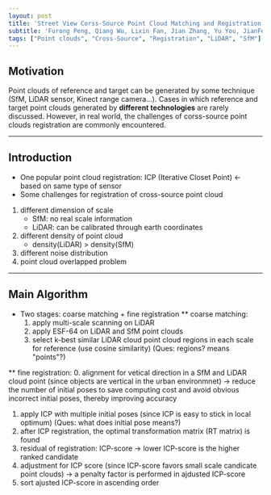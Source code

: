 ```yaml
---
layout: post
title: 'Street View Corss-Source Point Cloud Matching and Registration'
subtitle: 'Furong Peng, Qiang Wu, Lixin Fan, Jian Zhang, Yu You, JianFeng Lu, Jing-Yu Yang'
tags: ["Point clouds", "Cross-Source", "Registration", "LiDAR", "SfM"]
---
```


## Motivation <br>
Point clouds of reference and target can be generated by some technique (SfM, LiDAR sensor, Kinect range camera...). Cases in which reference and target point clouds generated by **different technologies** are rarely discussed. However, in real world, the challenges of corss-source point clouds registration are commonly encountered. 

---

## Introduction
* One popular point cloud registration: ICP (Iterative Closet Point) <- based on same type of sensor
* Some challenges for registration of cross-source point cloud 
 1. different dimension of scale
     - SfM: no real scale information
     - LiDAR: can be calibrated through earth coordinates
 2. different density of point cloud
     - density(LiDAR) > density(SfM)
 3. different noise distribution
 4. point cloud overlapped problem
---

## Main Algorithm
* Two stages: coarse matching + fine registration
 ** coarse matching:
  1. apply multi-scale scanning on LiDAR 
  2. apply ESF-64 on LiDAR and SfM point clouds
  3. select k-best similar LiDAR cloud point cloud regions in each scale for reference (use cosine similarity)
     (Ques: regions? means "points"?)

 ** fine registration:
  0. alignment for vetical direction in a SfM and LiDAR cloud point (since objects are vertical in the urban environmnet)
      -> reduce the number of initial poses to save computing cost and avoid obvious incorrect initial poses, thereby improving accuracy
  1. apply ICP with multiple initial poses (since ICP is easy to stick in local optimum)
     (Ques: what does initial pose means?)
  2. after ICP registration, the optimal transformation matrix (RT matrix) is found
  3. residual of registration: ICP-score
      -> lower ICP-score is the higher ranked candidate
  4. adjustment for ICP score (since ICP-score favors small scale candicate point clouds)
      -> a penalty factor is performed in ajdusted ICP-score
  5. sort ajusted ICP-score in ascending order 
